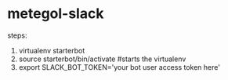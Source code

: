 # metegol-slack

steps:

1. virtualenv starterbot
2. source starterbot/bin/activate #starts the virtualenv
3. export SLACK_BOT_TOKEN='your bot user access token here'

